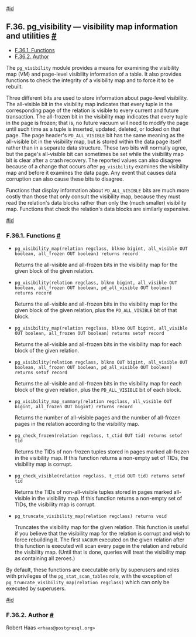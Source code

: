 [#id](#PGVISIBILITY)

## F.36. pg\_visibility — visibility map information and utilities [#](#PGVISIBILITY)

  * [F.36.1. Functions](pgvisibility#PGVISIBILITY-FUNCS)
  * [F.36.2. Author](pgvisibility#PGVISIBILITY-AUTHOR)



The `pg_visibility` module provides a means for examining the visibility map (VM) and page-level visibility information of a table. It also provides functions to check the integrity of a visibility map and to force it to be rebuilt.

Three different bits are used to store information about page-level visibility. The all-visible bit in the visibility map indicates that every tuple in the corresponding page of the relation is visible to every current and future transaction. The all-frozen bit in the visibility map indicates that every tuple in the page is frozen; that is, no future vacuum will need to modify the page until such time as a tuple is inserted, updated, deleted, or locked on that page. The page header's `PD_ALL_VISIBLE` bit has the same meaning as the all-visible bit in the visibility map, but is stored within the data page itself rather than in a separate data structure. These two bits will normally agree, but the page's all-visible bit can sometimes be set while the visibility map bit is clear after a crash recovery. The reported values can also disagree because of a change that occurs after `pg_visibility` examines the visibility map and before it examines the data page. Any event that causes data corruption can also cause these bits to disagree.

Functions that display information about `PD_ALL_VISIBLE` bits are much more costly than those that only consult the visibility map, because they must read the relation's data blocks rather than only the (much smaller) visibility map. Functions that check the relation's data blocks are similarly expensive.

[#id](#PGVISIBILITY-FUNCS)

### F.36.1. Functions [#](#PGVISIBILITY-FUNCS)

* `pg_visibility_map(relation regclass, blkno bigint, all_visible OUT boolean, all_frozen OUT boolean) returns record`

  Returns the all-visible and all-frozen bits in the visibility map for the given block of the given relation.

* `pg_visibility(relation regclass, blkno bigint, all_visible OUT boolean, all_frozen OUT boolean, pd_all_visible OUT boolean) returns record`

  Returns the all-visible and all-frozen bits in the visibility map for the given block of the given relation, plus the `PD_ALL_VISIBLE` bit of that block.

* `pg_visibility_map(relation regclass, blkno OUT bigint, all_visible OUT boolean, all_frozen OUT boolean) returns setof record`

  Returns the all-visible and all-frozen bits in the visibility map for each block of the given relation.

* `pg_visibility(relation regclass, blkno OUT bigint, all_visible OUT boolean, all_frozen OUT boolean, pd_all_visible OUT boolean) returns setof record`

  Returns the all-visible and all-frozen bits in the visibility map for each block of the given relation, plus the `PD_ALL_VISIBLE` bit of each block.

* `pg_visibility_map_summary(relation regclass, all_visible OUT bigint, all_frozen OUT bigint) returns record`

  Returns the number of all-visible pages and the number of all-frozen pages in the relation according to the visibility map.

* `pg_check_frozen(relation regclass, t_ctid OUT tid) returns setof tid`

  Returns the TIDs of non-frozen tuples stored in pages marked all-frozen in the visibility map. If this function returns a non-empty set of TIDs, the visibility map is corrupt.

* `pg_check_visible(relation regclass, t_ctid OUT tid) returns setof tid`

  Returns the TIDs of non-all-visible tuples stored in pages marked all-visible in the visibility map. If this function returns a non-empty set of TIDs, the visibility map is corrupt.

* `pg_truncate_visibility_map(relation regclass) returns void`

  Truncates the visibility map for the given relation. This function is useful if you believe that the visibility map for the relation is corrupt and wish to force rebuilding it. The first `VACUUM` executed on the given relation after this function is executed will scan every page in the relation and rebuild the visibility map. (Until that is done, queries will treat the visibility map as containing all zeroes.)

By default, these functions are executable only by superusers and roles with privileges of the `pg_stat_scan_tables` role, with the exception of `pg_truncate_visibility_map(relation regclass)` which can only be executed by superusers.

[#id](#PGVISIBILITY-AUTHOR)

### F.36.2. Author [#](#PGVISIBILITY-AUTHOR)

Robert Haas `<rhaas@postgresql.org>`